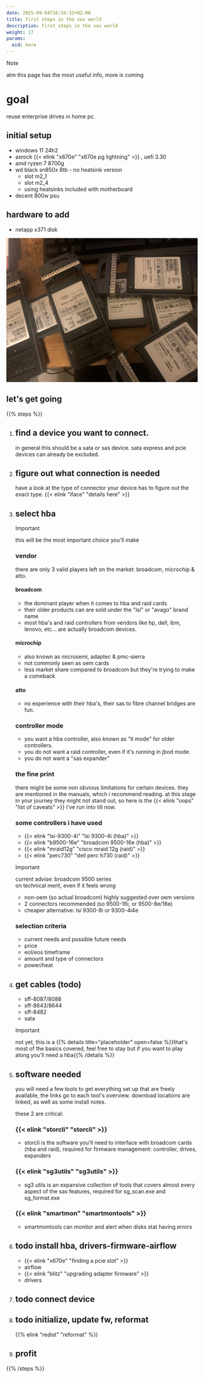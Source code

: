 ```yaml
---
date: 2025-09-04T16:54:32+02:00
title: first steps in the sas world
description: first steps in the sas world
weight: 17
params:
  eid: here
---
```

> [!NOTE]
> atm this page has the most useful info, more is coming

# goal

reuse enterprise drives in home pc.

## initial setup
- windows 11 24h2
- asrock {{< elink "x670e" "x670e pg lightning" >}} , uefi 3.30
- amd ryzen 7 8700g
- wd black sn850x 8tb - no heatsink version
  - slot m2_1
  - slot m2_4
  - using heatsinks included with motherboard
- decent 800w psu

## hardware to add
- netapp x371 disk

![](humblebrag.jpg)

## let's get going

{{% steps %}}
1. ## find a device you want to connect.
    in general this should be a sata or sas device. sata express and pcie devices can already be excluded.

1. ## figure out what connection is needed
    have a look at the type of connector your device has to figure out the exact type. {{< elink "iface" "details here" >}}

1. ## select hba
    > [!IMPORTANT]
    > this will be the most important choice you'll make
    ### vendor
    there are only 3 valid players left on the market: broadcom, microchip & atto.
    #### broadcom
    - the dominant player when it comes to hba and raid cards
    - their older products can are sold under the "lsi" or "avago" brand name
    - most hba's and raid controllers from vendors like hp, dell, ibm, lenovo, etc... are actually broadcom devices.
    #### microchip
    - also known as microsemi, adaptec & pmc-sierra
    - not commonly seen as oem cards
    - less market share compared to broadcom but they're trying to make a comeback
    #### atto
    - no experience with their hba's, their sas to fibre channel bridges are fun.
    ### controller mode
    - you want a <span class="att">hba</span> controller, also known as "it mode" for older controllers.
    - you do not want a raid controller, even if it's running in jbod mode.
    - you do not want a "sas expander"
    ### the fine print
    there might be some non obvious limitations for certain devices. they are mentioned in the manuals, which i recommend reading. at this stage in your journey they might not stand out, so here is the {{< elink "oops" "list of caveats" >}} i've run into till now.
    ### some controllers i have used
    - {{< elink "lsi-9300-4i" "lsi 9300-4i (hba)" >}}
    - {{< elink "b9500-16e" "broadcom 9500-16e (hba)" >}}
    - {{< elink "mraid12g" "cisco mraid 12g (raid)" >}}
    - {{< elink "perc730" "dell perc h730 (raid)" >}}
    > [!IMPORTANT]
    > current advise: broadcom 9500 series  
    > on technical merit, even if it feels wrong
    - non-oem (so actual broadcom) highly suggested over oem versions
    - 2 connectors recommended (so 9500-16i, or 9500-8e/16e)
    - cheaper alternative: lsi 9300-8i or 9300-4i4e
    ### selection criteria
    - current needs and possible future needs
    - price
    - eol/eos timeframe
    - amount and type of connectors
    - power/heat
1. ## get cables (todo)
    - sff-8087/8088
    - sff-8643/8644
    - sff-8482
    - sata
    > [!IMPORTANT]
    > not yet, this is a {{% details title="placeholder" open=false %}}that's most of the basics covered, feel free to stay but if you want to play along you'll need a hba{{% /details %}}
1. ## software needed
   you will need a few tools to get everything set up that are freely available, the links go to each tool's overview.
   download locations are linked, as well as some install notes.

   these 2 are critical:
   ### {{< elink "storcli" "storcli" >}}
   - storcli is the software you'll need to interface with broadcom cards (hba and raid), required for firmware management: controller, drives, expanders
   ### {{< elink "sg3utils" "sg3utils" >}}
   - sg3 utils is an expansive collection of tools that covers almost every aspect of the sas features, required for sg_scan.exe and sg_format.exe
   ### {{< elink "smartmon" "smartmontools" >}}
   - smartmontools can monitor and alert when disks stat having errors

1. ## todo install hba, drivers-firmware-airflow
    - {{< elink "x670e" "finding a pcie slot" >}}
    - airflow
    - {{< elink "blitz" "upgrading adapter firmware" >}}
    - drivers

1. ## todo connect device

1. ## todo initialize, update fw, reformat

   {{% elink "redist" "reformat" %}}

1. ## profit


{{% /steps %}}
